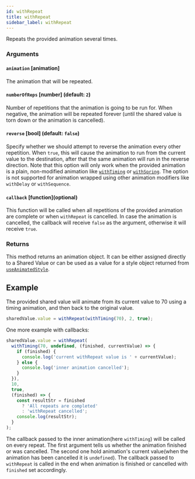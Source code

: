 ```yaml
---
id: withRepeat
title: withRepeat
sidebar_label: withRepeat
---
```


Repeats the provided animation several times.

### Arguments

#### `animation` [animation]

The animation that will be repeated.

#### `numberOfReps` [number] (default: `2`)

Number of repetitions that the animation is going to be run for.
When negative, the animation will be repeated forever (until the shared value is torn down or the animation is cancelled).

#### `reverse` [bool] (default: `false`)

Specify whether we should attempt to reverse the animation every other repetition.
When `true`, this will cause the animation to run from the current value to the destination, after that the same animation will run in the reverse direction.
Note that this option will only work when the provided animation is a plain, non-modified animation like [`withTiming`](withTiming.md) or [`withSpring`](withSpring.md).
The option is not supported for animation wrapped using other animation modifiers like `withDelay` or `withSequence`.

#### `callback` [function]\(optional\)

This function will be called when all repetitions of the provided animation are complete or when `withRepeat` is cancelled.
In case the animation is cancelled, the callback will receive `false` as the argument, otherwise it will receive `true`.

### Returns

This method returns an animation object. It can be either assigned directly to a Shared Value or can be used as a value for a style object returned from [`useAnimatedStyle`](useAnimatedStyle.md).

## Example

The provided shared value will animate from its current value to 70 using a timing animation, and then back to the original value.

```js
sharedValue.value = withRepeat(withTiming(70), 2, true);
```

One more example with callbacks:

```js
sharedValue.value = withRepeat(
  withTiming(70, undefined, (finished, currentValue) => {
    if (finished) {
      console.log('current withRepeat value is ' + currentValue);
    } else {
      console.log('inner animation cancelled');
    }
  }),
  10,
  true,
  (finished) => {
    const resultStr = finished
      ? 'All repeats are completed'
      : 'withRepeat cancelled';
    console.log(resultStr);
  }
);
```

The callback passed to the inner animation(here `withTiming`) will be called on every repeat. The first argument tells us whether the animation finished or was cancelled. The second one hold animation's current value(when the animation has been cancelled it is `undefined`).
The callback passed to `withRepeat` is called in the end when animation is finished or cancelled with `finished` set accordingly.
